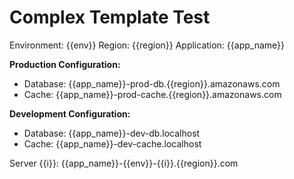 # Complex Template Test
<!-- xmd:set env="production" -->
<!-- xmd:set region="us-east" -->
<!-- xmd:set app_name="MyApp" -->

Environment: {{env}}
Region: {{region}}
Application: {{app_name}}

<!-- xmd:if env == "production" -->
**Production Configuration:**
- Database: {{app_name}}-prod-db.{{region}}.amazonaws.com
- Cache: {{app_name}}-prod-cache.{{region}}.amazonaws.com
<!-- xmd:else -->
**Development Configuration:**
- Database: {{app_name}}-dev-db.localhost
- Cache: {{app_name}}-dev-cache.localhost
<!-- xmd:endif -->

<!-- xmd:for i in 1..3 -->
Server {{i}}: {{app_name}}-{{env}}-{{i}}.{{region}}.com
<!-- xmd:endfor -->